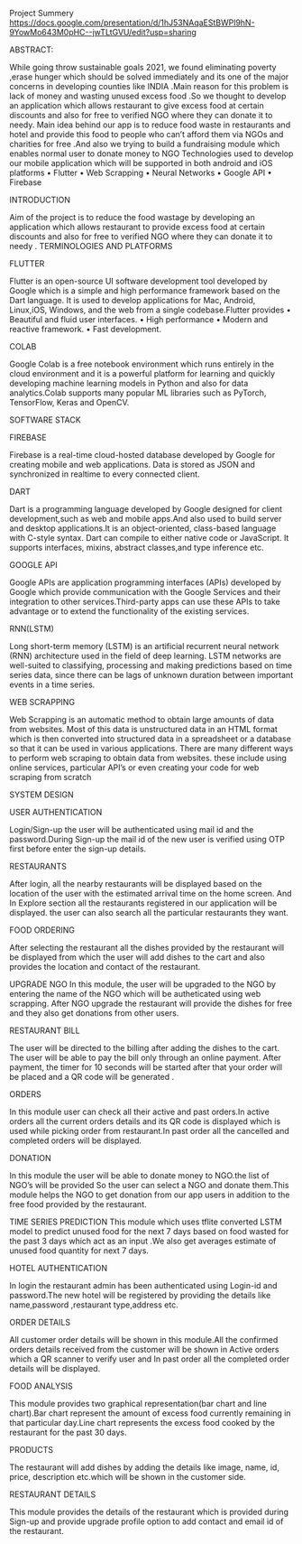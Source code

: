 

Project Summery https://docs.google.com/presentation/d/1hJ53NAqaEStBWPl9hN-9YowMo643M0pHC--jwTLtGVU/edit?usp=sharing

ABSTRACT:

   While going throw sustainable goals 2021, we found eliminating
poverty ,erase hunger which should be solved immediately and its one of the
major concerns in developing counties like INDIA .Main reason for this problem
is lack of money and wasting unused excess food .So we thought to develop an
application which allows restaurant to give excess food at certain discounts and
also for free to verified NGO where they can donate it to needy.
Main idea behind our app is to reduce food waste in restaurants
and hotel and provide this food to people who can’t afford them via NGOs
and charities for free .And also we trying to build a fundraising module which
enables normal user to donate money to NGO
Technologies used to develop our mobile application which will be
supported in both android and iOS platforms
• Flutter
• Web Scrapping
• Neural Networks
• Google API
• Firebase

INTRODUCTION

   Aim of the project is to reduce the food wastage by developing an
application which allows restaurant to provide excess food at certain discounts
and also for free to verified NGO where they can donate it to needy .
TERMINOLOGIES AND PLATFORMS 

FLUTTER
 
   Flutter is an open-source UI software development tool developed
by Google which is a simple and high performance framework based on the
Dart language. It is used to develop applications for Mac, Android, Linux,iOS,
Windows, and the web from a single codebase.Flutter provides
• Beautiful and fluid user interfaces.
• High performance
• Modern and reactive framework.
• Fast development. 


COLAB

   Google Colab is a free notebook environment which runs entirely
in the cloud environment and it is a powerful platform for learning and quickly
developing machine learning models in Python and also for data analytics.Colab
supports many popular ML libraries such as PyTorch, TensorFlow, Keras and
OpenCV.


SOFTWARE STACK

FIREBASE

   Firebase is a real-time cloud-hosted database developed by Google
for creating mobile and web applications. Data is stored as JSON and synchronized
in realtime to every connected client.

DART

   Dart is a programming language developed by Google designed for
client development,such as web and mobile apps.And also used to build server
and desktop applications.It is an object-oriented, class-based language with C-style
syntax. Dart can compile to either native code or JavaScript. It supports interfaces,
mixins, abstract classes,and type inference etc.


GOOGLE API

   Google APIs are application programming interfaces (APIs) developed
by Google which provide communication with the Google Services and their
integration to other services.Third-party apps can use these APIs to take advantage
or to extend the functionality of the existing services.

RNN(LSTM)

   Long short-term memory (LSTM) is an artificial recurrent neural
network (RNN) architecture used in the field of deep learning. LSTM networks
are well-suited to classifying, processing and making predictions based on time
series data, since there can be lags of unknown duration between important
events in a time series.

WEB SCRAPPING

   Web Scrapping is an automatic method to obtain large amounts of
data from websites. Most of this data is unstructured data in an HTML format
which is then converted into structured data in a spreadsheet or a database so that
it can be used in various applications. There are many different ways to perform
web scraping to obtain data from websites. these include using online services,
particular API’s or even creating your code for web scraping from scratch


SYSTEM DESIGN

USER AUTHENTICATION

   Login/Sign-up the user will be authenticated using mail id and the
password.During Sign-up the mail id of the new user is verified using OTP first
before enter the sign-up details.

RESTAURANTS

   After login, all the nearby restaurants will be displayed based on the
location of the user with the estimated arrival time on the home screen. And In
Explore section all the restaurants registered in our application will be displayed.
the user can also search all the particular restaurants they want.

FOOD ORDERING

  After selecting the restaurant all the dishes provided by the restaurant
will be displayed from which the user will add dishes to the cart and also
provides the location and contact of the restaurant.

UPGRADE NGO
    In this module, the user will be upgraded to the NGO by entering
the name of the NGO which will be autheticated using web scrapping. After
NGO upgrade the restaurant will provide the dishes for free and they also get
donations from other users.

RESTAURANT BILL

   The user will be directed to the billing after adding the dishes to the
cart. The user will be able to pay the bill only through an online payment. After
payment, the timer for 10 seconds will be started after that your order will be
placed and a QR code will be generated .

ORDERS

  In this module user can check all their active and past orders.In active
orders all the current orders details and its QR code is displayed which is used
while picking order from restaurant.In past order all the cancelled and completed
orders will be displayed.

DONATION

  In this module the user will be able to donate money to NGO.the list
of NGO’s will be provided So the user can select a NGO and donate them.This
module helps the NGO to get donation from our app users in addition to the free
food provided by the restaurant.

TIME SERIES PREDICTION
   This module which uses tflite converted LSTM model to predict unused
food for the next 7 days based on food wasted for the past 3 days which act as
an input .We also get averages estimate of unused food quantity for next 7 days.

HOTEL AUTHENTICATION

  In login the restaurant admin has been authenticated using Login-id
and password.The new hotel will be registered by providing the details like
name,password ,restaurant type,address etc.

ORDER DETAILS

  All customer order details will be shown in this module.All the confirmed
orders details received from the customer will be shown in Active orders which
a QR scanner to verify user and In past order all the completed order details will
be displayed.

FOOD ANALYSIS

   This module provides two graphical representation(bar chart and line
chart).Bar chart represent the amount of excess food currently remaining in that
particular day.Line chart represents the excess food cooked by the restaurant for
the past 30 days.

PRODUCTS

   The restaurant will add dishes by adding the details like image, name,
id, price, description etc.which will be shown in the customer side.

RESTAURANT DETAILS

   This module provides the details of the restaurant which is provided
during Sign-up and provide upgrade profile option to add contact and email id
of the restaurant.
